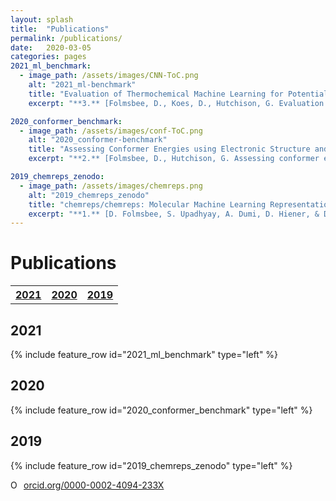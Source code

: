 ```yaml
---
layout: splash
title:  "Publications"
permalink: /publications/
date:   2020-03-05
categories: pages
2021_ml_benchmark:
  - image_path: /assets/images/CNN-ToC.png
    alt: "2021_ml-benchmark"
    title: "Evaluation of Thermochemical Machine Learning for Potential Energy Curves and Geometry Optimization"
    excerpt: "**3.** [Folmsbee, D., Koes, D., Hutchison, G. Evaluation of Thermochemical Machine Learning for Potential Energy Curves and Geometry Optimization. J. Phys. Chem. A. 2021.](https://doi.org/10.1021/acs.jpca.0c10147)"

2020_conformer_benchmark:
  - image_path: /assets/images/conf-ToC.png
    alt: "2020_conformer-benchmark"
    title: "Assessing Conformer Energies using Electronic Structure and Machine Learning Methods"
    excerpt: "**2.** [Folmsbee, D., Hutchison, G. Assessing conformer energies using electronic structure and machine learning methods. Int J Quantum Chem. 2020.](https://doi.org/10.1002/qua.26381)"

2019_chemreps_zenodo:
  - image_path: /assets/images/chemreps.png
    alt: "2019_chemreps_zenodo"
    title: "chemreps/chemreps: Molecular Machine Learning Representations"
    excerpt: "**1.** [D. Folmsbee, S. Upadhyay, A. Dumi, D. Hiener, & D. Mulvey. (2019, July 12). chemreps/chemreps: Molecular Machine Learning Representations(Version 0.1.1). Zenodo.](http://doi.org/10.5281/zenodo.3333856)"
---
```

<p> </p>

Publications
============

<table style="width:100%">
  <tr>
    <th><a href="#2021" class="btn btn--info">2021</a></th>
    <th><a href="#2020" class="btn btn--info">2020</a></th>
    <th><a href="#2019" class="btn btn--info">2019</a></th>

  </tr>
</table>

## 2021
{% include feature_row id="2021_ml_benchmark" type="left" %}

## 2020
{% include feature_row id="2020_conformer_benchmark" type="left" %}

## 2019

{% include feature_row id="2019_chemreps_zenodo" type="left" %}
 

<div itemscope itemtype="https://schema.org/Person"><a itemprop="sameAs" content="https://orcid.org/0000-0002-4094-233X" href="https://orcid.org/0000-0002-4094-233X" target="orcid.widget" rel="noopener noreferrer" style="vertical-align:top;"><img src="https://orcid.org/sites/default/files/images/orcid_16x16.png" style="width:1em;margin-right:.5em;" alt="ORCID iD icon">orcid.org/0000-0002-4094-233X</a></div>